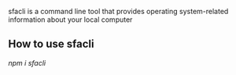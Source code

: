 sfacli is a command line tool that provides operating system-related information about your local computer

## How to use sfacli
*npm i sfacli*
